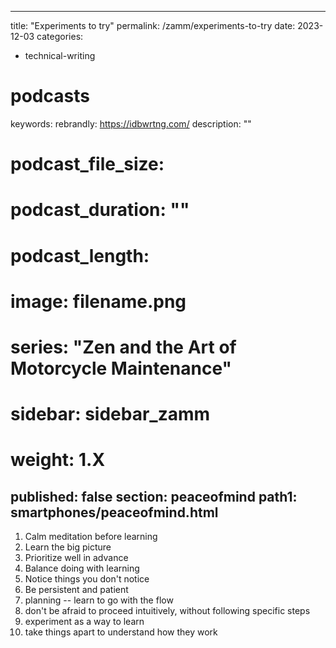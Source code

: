 
---
title: "Experiments to try"
permalink: /zamm/experiments-to-try
date: 2023-12-03
categories:
- technical-writing
# podcasts
keywords: 
rebrandly: https://idbwrtng.com/
description: ""
# podcast_file_size: 
# podcast_duration: ""
# podcast_length: 
# image: filename.png
# series: "Zen and the Art of Motorcycle Maintenance"
# sidebar: sidebar_zamm
# weight: 1.X
published: false
section: peaceofmind
path1: smartphones/peaceofmind.html
---


1. Calm meditation before learning
2. Learn the big picture
3. Prioritize well in advance
4. Balance doing with learning
5. Notice things you don't notice
6. Be persistent and patient
7. planning -- learn to go with the flow
8. don't be afraid to proceed intuitively, without following specific steps
9. experiment as a way to learn
10. take things apart to understand how they work
